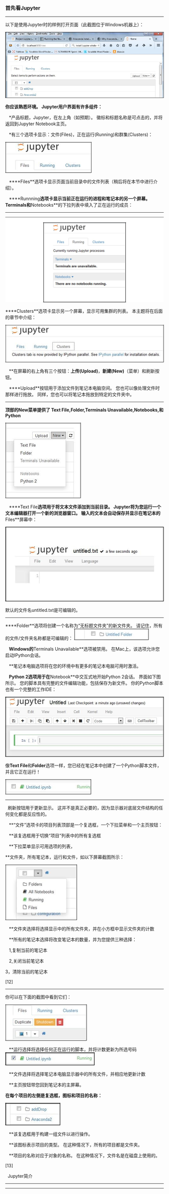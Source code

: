 ### 首先看Jupyter
****
以下是使用Jupyter时的样例打开页面（此截图位于Windows机器上）：


![](/assets/1.jpg)

**你应该熟悉环境。 Jupyter用户界面有许多组件：**

   *产品标题，Jupyter，在左上角（如预期）。 徽标和标题名称是可点击的，并将返回到Jupyter Notebook主页。

   *有三个选项卡显示：文件(Files)，正在运行(Running)和群集(Clusters)：


![](/assets/2.jpg)




   ****Files**选项卡显示页面当前目录中的文件列表（稍后将在本节中进行介绍）。

   ****Runnning**选项卡显示当前正在运行的进程和笔记本的另一个屏幕。 **Terminals**和**Notebooks**的下拉列表中填入了正在运行的成员：
****

![](/assets/3.jpg)

****Clusters**选项卡显示另一个屏幕，显示可用集群的列表。 本主题将在后面的章节中介绍：

![](/assets/4.jpg)











   **在屏幕的右上角有三个按钮：**上传(Upload)**，**新建(New)**（菜单）和刷新按钮。

   ****Upload**按钮用于添加文件到笔记本电脑空间。 您也可以像处理文件时那样进行拖放。 同样，您也可以将笔记本拖放到特定的文件夹中。
****
**顶部的New菜单提供了  Text File,Folder,Terminals Unavailable,Notebooks,和Python**

![](/assets/5.jpg)









   ****Text File**选项用于将文本文件添加到当前目录。 Jupyter将为您运行一个文本编辑器打开一个新的浏览器窗口。 输入的文本会自动保存并显示在笔记本的**Files**屏幕中：


![](/assets/6.jpg)






默认的文件名untitled.txt是可编辑的。


****
****Folder**选项将创建一个名称为“无标题文件夹”的新文件夹。 请记住，所有的文件/文件夹名称都是可编辑的：
![](/assets/7.jpg)





   **Windows的**Terminals Unavailable**选项被禁用。 在Mac上，该选项允许您启动IPython会话。

   **笔记本电脑选项将在您的环境中有更多的笔记本电脑可用时激活。

   **Python 2选项用于在**Notebook**中交互式地开始Python 2会话。 界面如下图所示。 您的脚本具有完整的文件编辑功能，包括保存为新文件。 你的Python脚本也有一个完整的工作IDE：


![](/assets/8.jpg)



像**Text File**和**Folder**选项一样，您已经在笔记本中创建了一个Python脚本文件，并且它正在运行！


![](/assets/9.jpg)
****
   刷新按钮用于更新显示。 这并不是真正必要的，因为显示器对底层文件结构的任何变化都是反应性的。

   **“文件”选项卡的项目列表顶部是一个复选框，一个下拉菜单和一个主页按钮：

   **该复选框用于切换“项目”列表中的所有复选框

   **下拉菜单显示可用选项的列表，

**文件夹，所有笔记本，运行和文件，如以下屏幕截图所示：



![](/assets/10.jpg)















   **文件夹选择将选择显示中的所有文件夹，并在小方框中显示文件夹的计数

   **所有的笔记本选择将改变笔记本的数量，并为您提供三种选择：

   1,复制当前的笔记本

   2,关闭当前笔记本

   3，清除当前的笔记本
 
















[12]
****
你可以在下面的截图中看到它们：

![](/assets/11.jpg)











   **运行选择将选择任何正在运行的脚本，并将计数更新为所选号码
![](/assets/12.jpg)





   **文件选择将选择笔记本电脑显示器中的所有文件，并相应地更新计数

   **主页按钮带您回到笔记本的主屏幕。

**在每个项目的左侧是复选框，图标和项目的名称：**


![](/assets/13.jpg)






   **该复选框用于构建一组文件以进行操作。

   **该图标表示项目的类型。 在这种情况下，所有的项目都是文件夹。

   **项目的名称对应于对象的名称。 在这种情况下，文件名是在磁盘上使用的。
 













[13]

 
Jupyter简介
****
****
















